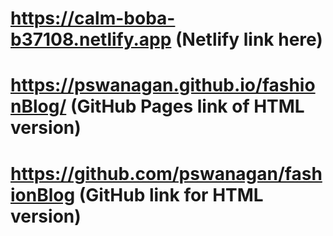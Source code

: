 # https://calm-boba-b37108.netlify.app (Netlify link here)
# https://pswanagan.github.io/fashionBlog/ (GitHub Pages link of HTML version)
# https://github.com/pswanagan/fashionBlog (GitHub link for HTML version)